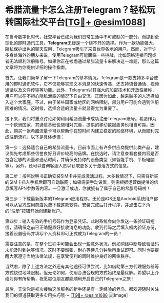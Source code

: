# 希腊流量卡怎么注册Telegram？轻松玩转国际社交平台[[TG💪+ @esim1088](https://t.me/s/esim1088)]

在当今数字化时代，社交平台已成为我们日常生活中不可或缺的一部分。而提到全球化的即时通讯工具，**Telegram**无疑是一个绕不开的选择。作为一款功能强大、隐私保护出色的聊天应用，Telegram吸引了来自世界各地的用户。然而，对于许多身处海外的朋友来说，使用Telegram可能面临一些挑战，比如网络连接问题或者无法顺利注册账号。如果你正在考虑通过希腊流量卡来解决这一难题，那么这篇文章将为你提供详细的操作指南。

首先，让我们简单了解一下Telegram的基本情况。Telegram是一款支持多平台使用的即时通讯软件，它不仅能够实现文本消息的快速传递，还支持语音通话、视频通话以及文件传输等功能。此外，Telegram以其强大的加密技术和开放性著称，用户可以在不担心隐私泄露的情况下自由交流。正因为如此，越来越多的人选择加入这个大家庭。不过，由于某些国家或地区的网络限制，部分用户可能会遇到注册困难的情况。这时候，选择合适的流量卡就显得尤为重要了。

接下来，我们将重点讨论如何利用希腊流量卡成功注册Telegram账号。希腊作为一个欧洲国家，其通信基础设施相对完善，提供的移动数据服务也相当可靠。因此，购买一张希腊流量卡可以帮助你在短时间内建立稳定的网络环境，从而顺利完成注册流程。以下是具体步骤：

第一步：选择适合自己的希腊流量卡。目前市面上有许多供应商提供此类产品，建议优先考虑那些信誉良好且评价较高的品牌。在挑选时，请注意查看套餐内容是否包含足够的流量和通话时间，并确保支持你的设备类型（如智能手机、平板电脑等）。另外，还可以咨询客服人员以获取更多关于激活方式的信息。

第二步：按照说明书正确安装SIM卡并完成激活过程。大多数情况下，只需将新买的SIM卡插入手机后即可自动联网；如果需要手动设置，则需根据运营商提供的信息填写APN参数等内容。一旦激活成功，你就拥有了属于自己的希腊号码啦！

第三步：下载最新版本的Telegram应用程序。无论是iOS还是Android系统用户都可以从官方应用商店免费下载这款软件。安装完成后打开程序，并点击右下角的“注册”按钮开始创建新账户。

第四步：输入有效的手机号码作为登录凭证。此时系统会向你发送一条验证码短信，请确保之前已正确配置好接收消息的功能。收到代码之后填入框内验证身份，接着设置密码并填写个人资料即可正式成为Telegram的一员！

需要注意的是，在整个过程中可能会出现一些意外状况，例如网络中断导致验证码未能及时到达等情况。这时不要慌张，耐心等待几分钟后再重试即可。同时也要提醒大家遵守当地法律法规，在享受便利的同时维护良好的网络秩序。

当然啦，除了上述方法之外还有其他途径可供尝试，比如借助第三方代理服务器等方式绕过地域限制。但无论如何，使用合法合规的方式始终是最优解。希望以上介绍对你有所帮助，祝愿每位朋友都能顺利开启自己的Telegram之旅！

最后，无论你是初次接触这类服务的新手还是有一定经验的老鸟，都欢迎随时关注我们的频道获取更多实用技巧哦～ [[TG💪+ @esim1088](https://t.me/s/esim1088) ![Image](https://i.postimg.cc/4NQfJmqS/Snipaste-2025-05-13-00-14-12.png)]